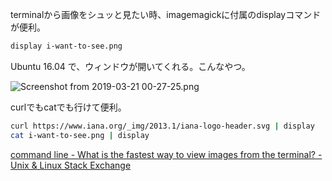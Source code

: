 terminalから画像をシュッと見たい時、imagemagickに付属のdisplayコマンドが便利。

```bash
display i-want-to-see.png
```
Ubuntu 16.04 で、ウィンドウが開いてくれる。こんなやつ。

![Screenshot from 2019-03-21 00-27-25.png](https://qiita-image-store.s3.amazonaws.com/0/5653/ebd118f1-40e2-be2f-f8ae-978fbc089442.png)

curlでもcatでも行けて便利。

```bash
curl https://www.iana.org/_img/2013.1/iana-logo-header.svg | display
cat i-want-to-see.png | display
```

[command line - What is the fastest way to view images from the terminal? - Unix & Linux Stack Exchange](https://unix.stackexchange.com/questions/35333/what-is-the-fastest-way-to-view-images-from-the-terminal)
